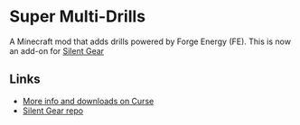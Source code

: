 # Super Multi-Drills

A Minecraft mod that adds drills powered by Forge Energy (FE). This is now an add-on for [Silent Gear](https://www.curseforge.com/minecraft/mc-mods/silent-gear)

## Links

- [More info and downloads on Curse](https://www.curseforge.com/minecraft/mc-mods/super-multi-drills)
- [Silent Gear repo](https://github.com/SilentChaos512/Silent-Gear)
